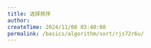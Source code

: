 ```yaml
---
title: 选择排序
author:
createTime: 2024/11/08 03:40:08
permalink: /basics/algorithm/sort/rjs72r6u/
---
```

